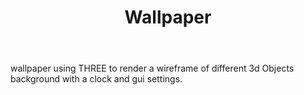 ---
URL: /web/intermediate/wallpaper
title: Wallpaper    
body: wallpaper using THREE to render a wireframe of different 3d Objects background with a clock and gui settings.
sameTab: True   
---